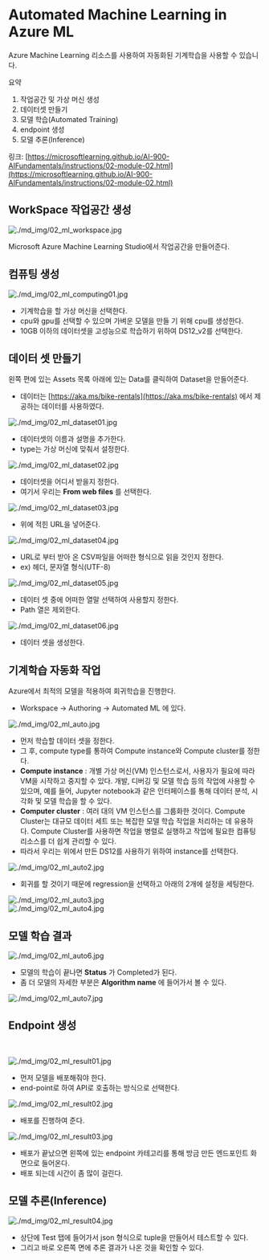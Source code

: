 # Automated Machine Learning in Azure ML

Azure Machine Learning 리소스를 사용하여 자동화된 기계학습을 사용할 수 있습니다.

요약
1. 작업공간 및 가상 머신 생성
2. 데이터셋 만들기
3. 모델 학습(Automated Training)
4. endpoint 생성
5. 모델 추론(Inference)

링크: [https://microsoftlearning.github.io/AI-900-AIFundamentals/instructions/02-module-02.html](https://microsoftlearning.github.io/AI-900-AIFundamentals/instructions/02-module-02.html)

## WorkSpace 작업공간 생성

![./md_img/02_ml_workspace.jpg](./md_img/02_ml_workspace.jpg)

Microsoft Azure Machine Learning Studio에서 작업공간을 만들어준다. 

## 컴퓨팅 생성

![./md_img/02_ml_computing01.jpg](./md_img/02_ml_computing01.jpg)

* 기계학습을 할 가상 머신을 선택한다.
* cpu와 gpu를 선택할 수 있으며 가벼운 모델을 만들 기 위해 cpu를 생성한다.
* 10GB 이하의 데이터셋을 고성능으로 학습하기 위하여 DS12_v2를 선택한다.

## 데이터 셋 만들기

왼쪽 편에 있는 Assets 목록 아래에 있는 Data를 클릭하여 Dataset을 만들어준다.  
* 데이터는 [https://aka.ms/bike-rentals](https://aka.ms/bike-rentals) 에서 제공하는 데이터를 사용하였다.  

![./md_img/02_ml_dataset01.jpg](./md_img/02_ml_dataset01.jpg)

* 데이터셋의 이름과 설명을 추가한다.
* type는 가상 머신에 맞춰서 설정한다.  

![./md_img/02_ml_dataset02.jpg](./md_img/02_ml_dataset02.jpg)

* 데이터셋을 어디서 받을지 정한다.
* 여기서 우리는 __From web files__ 를 선택한다.

![./md_img/02_ml_dataset03.jpg](./md_img/02_ml_dataset03.jpg)

* 위에 적힌 URL을 넣어준다.

![./md_img/02_ml_dataset04.jpg](./md_img/02_ml_dataset04.jpg)

* URL로 부터 받아 온 CSV파일을 어떠한 형식으로 읽을 것인지 정한다.
* ex) 헤더, 문자열 형식(UTF-8)

![./md_img/02_ml_dataset05.jpg](./md_img/02_ml_dataset05.jpg)

* 데이터 셋 중에 어떠한 열말 선택하여 사용할지 정한다.
* Path 열은 제외한다.

![./md_img/02_ml_dataset06.jpg](./md_img/02_ml_dataset06.jpg)

* 데이터 셋을 생성한다.

## 기계학습 자동화 작업

Azure에서 최적의 모델을 적용하여 회귀학습을 진행한다.
* Workspace -> Authoring -> Automated ML 에 있다.

![./md_img/02_ml_auto.jpg](./md_img/02_ml_auto.jpg)

* 먼저 학습할 데이터 셋을 정한다.
* 그 후, compute type를 통하여 Compute instance와 Compute cluster를 정한다.
* __Compute instance__ : 개별 가상 머신(VM) 인스턴스로서, 사용자가 필요에 따라 VM을 시작하고 중지할 수 있다. 개발, 디버깅 및 모델 학습 등의 작업에 사용할 수 있으며, 예를 들어, Jupyter notebook과 같은 인터페이스를 통해 데이터 분석, 시각화 및 모델 학습을 할 수 있다.
* __Computer cluster__ : 여러 대의 VM 인스턴스를 그룹화한 것이다. Compute Cluster는 대규모 데이터 세트 또는 복잡한 모델 학습 작업을 처리하는 데 유용하다. Compute Cluster를 사용하면 작업을 병렬로 실행하고 작업에 필요한 컴퓨팅 리소스를 더 쉽게 관리할 수 있다.  
* 따라서 우리는 위에서 만든 DS12를 사용하기 위하여 instance를 선택한다.

![./md_img/02_ml_auto2.jpg](./md_img/02_ml_auto2.jpg)

* 회귀를 할 것이기 때문에 regression을 선택하고 아래의 2개에 설정을 세팅한다.

![./md_img/02_ml_auto3.jpg](./md_img/02_ml_auto3.jpg)  
![./md_img/02_ml_auto4.jpg](./md_img/02_ml_auto4.jpg)

## 모델 학습 결과

![./md_img/02_ml_auto6.jpg](./md_img/02_ml_auto6.jpg)

* 모델의 학습이 끝나면 __Status__ 가 Completed가 된다.
* 좀 더 모델의 자세한 부분은 __Algorithm name__ 에 들어가서 볼 수 있다.

![./md_img/02_ml_auto7.jpg](./md_img/02_ml_auto7.jpg)

## Endpoint 생성

<br>

![./md_img/02_ml_result01.jpg](./md_img/02_ml_result01.jpg)

* 먼저 모델을 배포해줘야 한다.
* end-point로 하여 API로 호출하는 방식으로 선택한다.

![./md_img/02_ml_result02.jpg](./md_img/02_ml_result02.jpg)

* 배포를 진행하여 준다.

![./md_img/02_ml_result03.jpg](./md_img/02_ml_result03.jpg)

* 배포가 끝났으면 왼쪽에 있는 endpoint 카테고리를 통해 방금 만든 엔드포인트 화면으로 들어온다.
* 배포 되는데 시간이 좀 많이 걸린다.

## 모델 추론(Inference)

![./md_img/02_ml_result04.jpg](./md_img/02_ml_result04.jpg)

* 상단에 Test 탭에 들어가서 json 형식으로 tuple을 만들어서 테스트할 수 있다.
* 그리고 바로 오른쪽 면에 추론 결과가 나온 것을 확인할 수 있다.